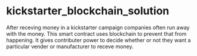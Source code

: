 # kickstarter_blockchain_solution
After receving money in a kickstarter campaign companies often run away with the money. This smart contract uses blockchain to prevent that from happening. It gives contributer power to decide whether or not they want a particular vender or manufacturer to receve money.
